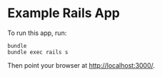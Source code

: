 # Example Rails App

To run this app, run:

```shell
bundle
bundle exec rails s
```

Then point your browser at [http://localhost:3000/](http://localhost:3000/).
